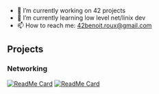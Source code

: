 - 🔭 I’m currently working on 42 projects
- 🌱 I’m currently learning low level net/linix dev 
- 📫 How to reach me: 42benoit.roux@gmail.com

## Projects
### Networking
[![ReadMe Card](https://github-readme-stats.vercel.app/api/pin/?username=BenoitRoux0&repo=ft_ping)](https://github.com/BenoitRoux0/ft_ping)
[![ReadMe Card](https://github-readme-stats.vercel.app/api/pin/?username=BenoitRoux0&repo=ft_traceroute)](https://github.com/BenoitRoux0/ft_traceroute)
